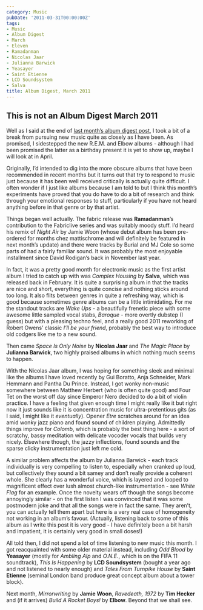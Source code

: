 ```yaml
---
category: Music
pubDate: '2011-03-31T00:00:00Z'
tags:
- Music
- Album Digest
- March
- Eleven
- Ramadanman
- Nicolas Jaar
- Julianna Barwick
- Yeasayer
- Saint Etienne
- LCD Soundsystem
- Salva
title: Album Digest, March 2011
---
```

## This is not an Album Digest March 2011

Well as I said at the end of [last month’s album digest post](/album-digest-february-2011/), I took a bit of a break from pursuing new music quite as closely as I have been. As promised, I sidestepped the new R.E.M. and Elbow albums - although I had been promised the latter as a birthday present it is yet to show up, maybe I will look at in April.

Originally, I’d intended to dig into the more obscure albums that have been recommended in recent months but it turns out that try to respond to music just because it has been well received critically is actually quite difficult. I often wonder if I just like albums because I am told to but I think this month’s experiments have proved that you do have to do a bit of research and think through your emotional responses to stuff, particularly if you have not heard anything before in that genre or by that artist.

Things began well actually. The fabric release was **Ramadanman**’s contribution to the Fabriclive series and was suitably moody stuff. I’d heard his remix of _Night Air_ by Jamie Woon (whose debut album has been pre-ordered for months chez mattischrome and will definitely be featured in next month’s update) and there were tracks by Burial and MJ Cole so some parts of had a fairly familiar sound. It was probably the most enjoyable installment since David Rodigan’s back in November last year.

In fact, it was a pretty good month for electronic music as the first artist album I tried to catch up with was _Complex Housing_ by **Salva**, which was released back in February.  It is quite a surprising album in that the tracks are nice and short, everything is quite concise and nothing sticks around too long. It also flits between genres in quite a refreshing way, which is good because sometimes genre albums can be a little intimidating. For me the standout tracks are _Wake Ups_ - a beautifully frenetic piece with some awesome little sampled vocal stabs, _Baroque_ - more overtly dubstep (I guess) but with a pleasing techno feel, and a really good 2011 reworking of Robert Owens’ classic _I’ll be your friend_, probably the best way to introduce old codgers like me to a new sound.

Then came _Space Is Only Noise_ by **Nicolas Jaar** and _The Magic Place_ by **Julianna Barwick**, two highly praised albums in which nothing much seems to happen.

With the Nicolas Jaar album, I was hoping for something sleek and minimal like the albums I have loved recently by Gui Boratto, Anja Schneider, Mark Hemmann and Pantha Du Prince. Instead, I got wonky non-music somewhere between Matthew Herbert (who is often quite good) and Four Tet on the worst off day since Emperor Nero decided to do a bit of violin practice. I have a feeling that given enough time I might really like it but right now it just sounds like it is concentration music for ultra-pretentious gits (as I said, I might like it _eventually_). Opener _Etre_ scratches around for an idea amid wonky jazz piano and found sound of children playing. Admittedly things improve for _Colomb_, which is probably the best thing here - a sort of scratchy, bassy meditation with delicate vocoder vocals that builds very nicely. Elsewhere though, the jazzy inflections, found sounds and the sparse clicky instrumentation just left me cold.

A similar problem affects the album by Julianna Barwick - each track individually is very compelling to listen to, especially when cranked up loud, but collectively they sound a bit samey and don’t really provide a coherent whole. She clearly has a wonderful voice, which is layered and looped to magnificent effect over lush almost church-like instrumentation - see _White Flag_ for an example. Once the novelty wears off though the songs become annoyingly similar - on the first listen I was convinced that it was some postmodern joke and that all the songs were in fact the same. They aren’t, you can actually tell them apart but here is a very real case of homogeneity not working in an album’s favour. (Actually, listening back to some of this album as I write this post it is very good - I have definitely been a bit harsh and impatient, it is certainly very good in small doses!)

All told then, I did not spend a lot of time listening to new music this month. I got reacquainted with some older material instead, including _Odd Blood_ by **Yeasayer** (mostly for _Ambling Alp_ and _O.N.E._, which is on the FIFA 11 soundtrack), _This Is Happening_ by **LCD Soundsystem** (bought a year ago and not listened to nearly enough) and _Tales From Turnpike House_ by **Saint Etienne** (seminal London band produce great concept album about a tower block).

Next month, _Mirrorwriting_ by **Jamie Woon**, _Ravedeath, 1972_ by **Tim Hecker** and (if it arrives) _Build A Rocket Boys!_ by **Elbow**. Beyond that we shall see.